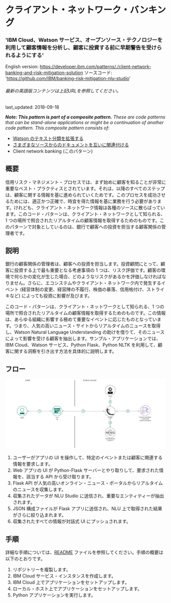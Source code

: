 # クライアント・ネットワーク・バンキング

### 'IBM Cloud、Watson サービス、オープンソース・テクノロジーを利用して顧客情報を分析し、顧客に投資する前に早期警告を受けられるようにする'

English version: https://developer.ibm.com/patterns/./client-network-banking-and-risk-mitigation-solution
  ソースコード: 'https://github.com/IBM/banking-risk-mitigation-nlu-studio'

###### 最新の英語版コンテンツは上記URLを参照してください。
last_updated: 2018-09-18

 
_**Note: This pattern is part of a composite pattern.** These are code patterns that can be stand-alone applications or might be a continuation of another code pattern. This composite pattern consists of:_

* [Watson のテキスト分類を拡張する](https://github.com/IBM/japan-technology/blob/main/Code-Patterns/extend-watson-text-classification/)
* [さまざまなソースからのドキュメントを互いに関連付ける](https://github.com/IBM/japan-technology/blob/main/Code-Patterns/watson-document-correlation/)
* Client network banking (このパターン)

## 概要

信用リスク・マネジメント・プロセスでは、まず始めに顧客を知ることが非常に重要なベスト・プラクティスとされています。それは、以降のすべてのステップは、顧客に関する情報を基に進められていくためです。このプロセスを成功させるためには、適正かつ正確で、時宜を得た情報を基に業務を行う必要があります。けれども、クライアント・ネットワーク情報は各種のソースに散らばっています。このコード・パターンは、クライアント・ネットワークとして知られる、1 つの場所で照合されたリアルタイムの顧客情報を取得するためのものです。このパターンで対象としているのは、銀行で顧客への投資を担当する顧客関係の管理者です。

## 説明

銀行の顧客関係の管理者は、顧客への投資を担当します。投資顧問にとって、顧客に投資する上で最も重要となる考慮事項の 1 つは、リスク評価です。顧客の環境で何らかの変化が生じた場合、どのようなリスクがあるかを評価しなければなりません。さらに、エコシステムやクライアント・ネットワーク内で発生するイベント (経営体制の変更、経営陣の不履行、株価の暴落、信用格付け、ストライキなど) によっても投資に影響が及びます。

このコード・パターンは、クライアント・ネットワークとして知られる、1 つの場所で照合されたリアルタイムの顧客情報を取得するためのものです。この情報は、あらゆる組織に影響する極めて重要なイベントに応じたものとなっています。つまり、人気の高いニュース・サイトからリアルタイムのニュースを取得し、Watson Natural Language Understanding の助けを借りて、そのニュースによって影響を受ける顧客を抽出します。サンプル・アプリケーションでは、IBM Cloud、Watson サービス、Python Flask、Python NLTK を利用して、顧客に関する洞察を引き出す方法を具体的に説明します。

## フロー

![フロー](./images/flow-client-network-banking-and-risk-mitigation-solution.png)

1. ユーザーがアプリの UI を操作して、特定のイベントまたは顧客に関連する情報を要求します。
1. Web アプリの UI が Python-Flask サーバーとやり取りして、要求された情報を、該当する API から受け取ります。
1. Flask API が人気の高いオンライン・ニュース・ポータルからリアルタイムのニュースを収集します。
1. 収集されたデータが NLU Studio に送信され、重要なエンティティーが抽出されます。
1. JSON 構成ファイルが Flask アプリに送信され、NLU 上で取得された結果がさらに絞り込まれます。
1. 収集されたすべての情報が対話式 UI にプッシュされます。

## 手順

詳細な手順については、[README](https://github.com/IBM/banking-risk-mitigation-nlu-studio/blob/master/README.md) ファイルを参照してください。手順の概要は以下のとおりです。

1. リポジトリーを複製します。
1. IBM Cloud サービス・インスタンスを作成します。
1. IBM Cloud 上でアプリケーションをセットアップします。
1. ローカル・ホスト上でアプリケーションをセットアップします。
1. Python アプリケーションを実行します。
